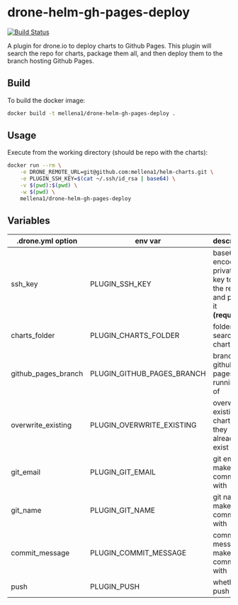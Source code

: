 # drone-helm-gh-pages-deploy
[![Build Status](https://ci.andrewmellen.org/api/badges/mellena1/drone-helm-gh-pages-deploy/status.svg)](https://ci.andrewmellen.org/mellena1/drone-helm-gh-pages-deploy)

A plugin for drone.io to deploy charts to Github Pages. This plugin will search the repo for charts, package them all, and then deploy them to the branch hosting Github Pages.

## Build
To build the docker image:
```bash
docker build -t mellena1/drone-helm-gh-pages-deploy .
```

## Usage
Execute from the working directory (should be repo with the charts):
```bash
docker run --rm \
    -e DRONE_REMOTE_URL=git@github.com:mellena1/helm-charts.git \
    -e PLUGIN_SSH_KEY=$(cat ~/.ssh/id_rsa | base64) \
    -v $(pwd):$(pwd) \
    -w $(pwd) \
    mellena1/drone-helm-gh-pages-deploy
```

## Variables
| .drone.yml option | env var | description | default |
|-------------------|---------|-------------|---------|
| ssh_key | PLUGIN_SSH_KEY | base64 encoded private ssh key to pull the repo and push to it **(required)** | - |
| charts_folder | PLUGIN_CHARTS_FOLDER | folder to search for charts from | charts |
| github_pages_branch | PLUGIN_GITHUB_PAGES_BRANCH | branch that github pages is running off of | gh-pages |
| overwrite_existing | PLUGIN_OVERWRITE_EXISTING | overwrite existing charts if they already exist | false |
| git_email | PLUGIN_GIT_EMAIL | git email to make the commit with | drone@drone.io |
| git_name | PLUGIN_GIT_NAME | git name to make the commit with | drone |
| commit_message | PLUGIN_COMMIT_MESSAGE | commit message to make commit with | [drone.io] Added new charts. |
| push | PLUGIN_PUSH | whether to push or not | false |
